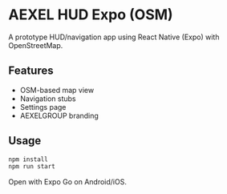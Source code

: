 # AEXEL HUD Expo (OSM)

A prototype HUD/navigation app using React Native (Expo) with OpenStreetMap.

## Features
- OSM-based map view
- Navigation stubs
- Settings page
- AEXELGROUP branding

## Usage
```bash
npm install
npm run start
```
Open with Expo Go on Android/iOS.
